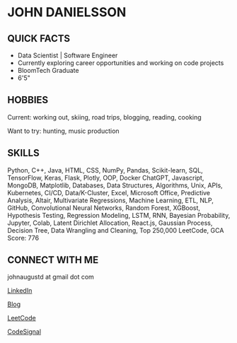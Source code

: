 # JOHN DANIELSSON

## QUICK FACTS

- Data Scientist | Software Engineer
- Currently exploring career opportunities and working on code projects
- BloomTech Graduate
- 6'5"

## HOBBIES

Current: working out, skiing, road trips, blogging, reading, cooking

Want to try: hunting, music production

## SKILLS

Python, C++, Java, HTML, CSS, NumPy, Pandas, Scikit-learn, SQL, TensorFlow, Keras, Flask, Plotly, OOP, Docker
ChatGPT, Javascript, MongoDB, Matplotlib, Databases, Data Structures, Algorithms, Unix, APIs, Kubernetes, CI/CD, Data/K-Cluster, Excel, Microsoft Office, Predictive Analysis, Altair, Multivariate Regressions, Machine Learning, ETL, NLP, GitHub, Convolutional Neural Networks, Random Forest, XGBoost, Hypothesis Testing, Regression Modeling, LSTM, RNN, Bayesian Probability, Jupyter, Colab, Latent Dirichlet Allocation, React.js, Gaussian Process, Decision Tree, Data Wrangling and Cleaning, Top 250,000 LeetCode, GCA Score: 776

## CONNECT WITH ME

johnaugustd at gmail dot com

[LinkedIn](https://www.linkedin.com/in/johndanielsson/)

[Blog](https://medium.com/@johnonthepath)

[LeetCode](https://leetcode.com/johnonthepath/)

[CodeSignal](https://app.codesignal.com/profile/john_6p7)

